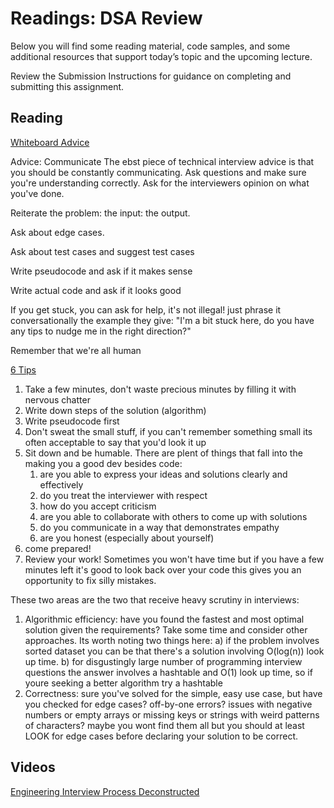 # Readings: DSA Review

Below you will find some reading material, code samples, and some additional resources that support today’s topic and the upcoming lecture.

Review the Submission Instructions for guidance on completing and submitting this assignment.

## Reading

[Whiteboard Advice](https://hackernoon.com/the-best-whiteboard-interview-advice-i-ever-received-3ebbfa72e4a)

Advice: Communicate
The ebst piece of technical interview advice is that you should be constantly communicating. Ask questions and make sure you're understanding correctly. Ask for the interviewers opinion on what you've done. 

Reiterate the problem: the input: the output. 

Ask about edge cases.

Ask about test cases and suggest test cases

Write pseudocode and ask if it makes sense

Write actual code and ask if it looks good

If you get stuck, you can ask for help, it's not illegal! just phrase it conversationally
the example they give:
"I'm a bit stuck here, do you have any tips to nudge me in the right direction?"

Remember that we're all human

[6 Tips](https://blog.usejournal.com/6-tips-to-ace-a-whiteboard-programming-interview-f06c1b378bc6)
1. Take a few minutes, don't waste precious minutes by filling it with nervous chatter
2. Write down steps of the solution (algorithm)
3. Write pseudocode first
4. Don't sweat the small stuff, if you can't remember something small its often acceptable to say that you'd look it up
5. Sit down and be humable. There are plent of things that fall into the making you a good dev besides code:
	1. are you able to express your ideas and solutions clearly and effectively
	2. do you treat the interviewer with respect
	3. how do you accept criticism
	4. are you able to collaborate with others to come up with solutions
	5. do you communicate in a way that demonstrates empathy
	6. are you honest (especially about yourself)
6. come prepared!
7. Review your work! Sometimes you won't have time but if you have a few minutes left it's good to look back over your code this gives you an opportunity to fix silly mistakes. 

 These two areas are the two that receive heavy scrutiny in interviews:
 1. Algorithmic efficiency: have you found the fastest and most optimal solution given the requirements? Take some time and consider other approaches. Its worth noting two things here: a) if the problem involves sorted dataset you can be that there's a solution involving O(log(n)) look up time. b) for disgustingly large number of programming interview questions the answer involves a hashtable and O(1) look up time, so if youre seeking a better algorithm try a hashtable
 2. Correctness: sure you've solved for the simple, easy use case, but have you checked for edge cases? off-by-one errors? issues with negative numbers or empty arrays or missing keys or strings with weird patterns of characters? maybe you wont find them all but you should at least LOOK for edge cases before declaring your solution to be correct. 

## Videos

[Engineering Interview Process Deconstructed](https://www.youtube.com/watch?v=KdXAUst8bdo)